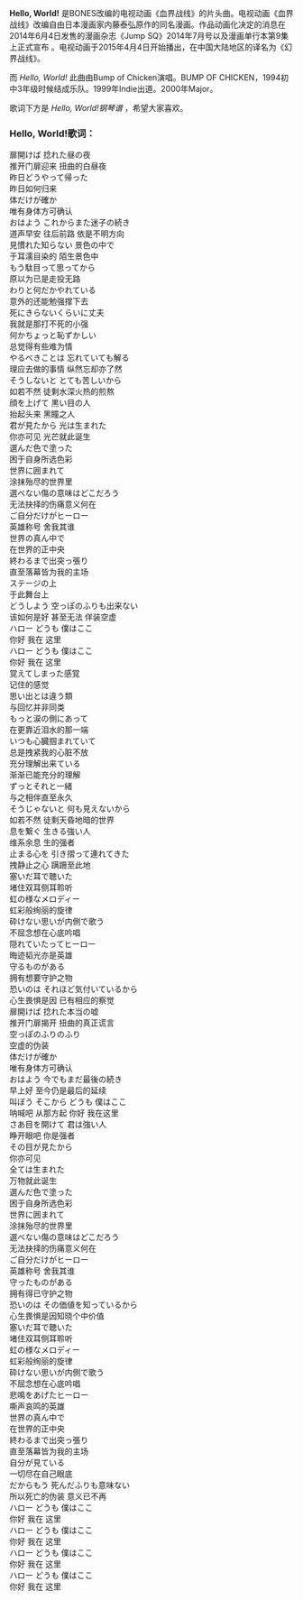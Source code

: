

**Hello, World!**
是BONES改编的电视动画《血界战线》的片头曲。电视动画《血界战线》改编自由日本漫画家内藤泰弘原作的同名漫画。作品动画化决定的消息在2014年6月4日发售的漫画杂志《Jump
SQ》2014年7月号以及漫画单行本第9集上正式宣布 。电视动画于2015年4月4日开始播出，在中国大陆地区的译名为《幻界战线》。

而 _Hello, World!_ 此曲由Bump of Chicken演唱。BUMP OF
CHICKEN，1994初中3年级时候结成乐队。1999年Indie出道。2000年Major。

歌词下方是 _Hello, World!钢琴谱_ ，希望大家喜欢。

### Hello, World!歌词：

扉開けば 捻れた昼の夜  
推开门扉迎来 扭曲的白昼夜  
昨日どうやって帰った  
昨日如何归来  
体だけが確か  
唯有身体方可确认  
おはよう これからまた迷子の続き  
道声早安 往后前路 依是不明方向  
見慣れた知らない 景色の中で  
于耳濡目染的 陌生景色中  
もう駄目って思ってから  
原以为已是走投无路  
わりと何だかやれている  
意外的还能勉强撑下去  
死にきらないくらいに丈夫  
我就是那打不死的小强  
何かちょっと恥ずかしい  
总觉得有些难为情  
やるべきことは 忘れていても解る  
理应去做的事情 纵然忘却亦了然  
そうしないと とても苦しいから  
如若不然 徒剩水深火热的煎熬  
顔を上げて 黒い目の人  
抬起头来 黑瞳之人  
君が見たから 光は生まれた  
你亦可见 光芒就此诞生  
選んだ色で塗った  
困于自身所选色彩  
世界に囲まれて  
涂抹殆尽的世界里  
選べない傷の意味はどこだろう  
无法抉择的伤痛意义何在  
ご自分だけがヒーロー  
英雄称号 舍我其谁  
世界の真ん中で  
在世界的正中央  
終わるまで出突っ張り  
直至落幕皆为我的主场  
ステージの上  
于此舞台上  
どうしよう 空っぽのふりも出来ない  
该如何是好 甚至无法 佯装空虚  
ハロー どうも 僕はここ  
你好 我在 这里  
ハロー どうも 僕はここ  
你好 我在 这里  
覚えてしまった感覚  
记住的感觉  
思い出とは違う類  
与回忆并非同类  
もっと涙の側にあって  
在更靠近泪水的那一端  
いつも心臓掴まれていて  
总是拽紧我的心脏不放  
充分理解出来ている  
渐渐已能充分的理解  
ずっとそれと一緒  
与之相伴直至永久  
そうじゃないと 何も見えないから  
如若不然 徒剩天昏地暗的世界  
息を繋ぐ 生きる強い人  
维系余息 生的强者  
止まる心を 引き摺って連れてきた  
拽静止之心 蹒跚至此地  
塞いだ耳で聴いた  
堵住双耳侧耳聆听  
虹の様なメロディー  
虹彩般绚丽的旋律  
砕けない思いが内側で歌う  
不屈念想在心底吟唱  
隠れていたってヒーロー  
晦迹韬光亦是英雄  
守るものがある  
拥有想要守护之物  
恐いのは それほど気付いているから  
心生畏惧是因 已有相应的察觉  
扉開けば 捻れた本当の嘘  
推开门扉揭开 扭曲的真正谎言  
空っぽのふりのふり  
空虚的伪装  
体だけが確か  
唯有身体方可确认  
おはよう 今でもまだ最後の続き  
早上好 至今仍是最后的延续  
叫ぼう そこから どうも 僕はここ  
呐喊吧 从那方起 你好 我在这里  
さあ目を開けて 君は強い人  
睁开眼吧 你是强者  
その目が見たから  
你亦可见  
全ては生まれた  
万物就此诞生  
選んだ色で塗った  
困于自身所选色彩  
世界に囲まれて  
涂抹殆尽的世界里  
選べない傷の意味はどこだろう  
无法抉择的伤痛意义何在  
ご自分だけがヒーロー  
英雄称号 舍我其谁  
守ったものがある  
拥有得已守护之物  
恐いのは その価値を知っているから  
心生畏惧是因知晓个中价值  
塞いだ耳で聴いた  
堵住双耳侧耳聆听  
虹の様なメロディー  
虹彩般绚丽的旋律  
砕けない思いが内側で歌う  
不屈念想在心底吟唱  
悲鳴をあげたヒーロー  
嘶声哀鸣的英雄  
世界の真ん中で  
在世界的正中央  
終わるまで出突っ張り  
直至落幕皆为我的主场  
自分が見ている  
一切尽在自己眼底  
だからもう 死んだふりも意味ない  
所以死亡的伪装 意义已不再  
ハロー どうも 僕はここ  
你好 我在 这里  
ハロー どうも 僕はここ  
你好 我在 这里  
ハロー どうも 僕はここ  
你好 我在 这里  
ハロー どうも 僕はここ  
你好 我在 这里

